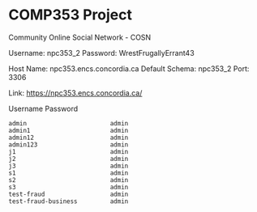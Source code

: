 # COMP353 Project
Community Online Social Network - COSN

Username: npc353_2
Password: WrestFrugallyErrant43

Host Name: npc353.encs.concordia.ca
Default Schema: npc353_2
Port: 3306

Link: https://npc353.encs.concordia.ca/

   Username                    Password
   
    admin                       admin
    admin1                      admin
    admin12                     admin
    admin123                    admin
    j1                          admin
    j2                          admin
    j3                          admin
    s1                          admin
    s2                          admin
    s3                          admin
    test-fraud                  admin
    test-fraud-business         admin

